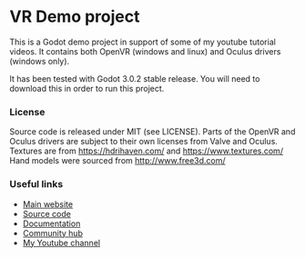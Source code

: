 # VR Demo project

This is a Godot demo project in support of some of my youtube tutorial videos.
It contains both OpenVR (windows and linux) and Oculus drivers (windows only).

It has been tested with Godot 3.0.2 stable release.
You will need to download this in order to run this project.

### License

Source code is released under MIT (see LICENSE).
Parts of the OpenVR and Oculus drivers are subject to their own licenses from Valve and Oculus.
Textures are from https://hdrihaven.com/ and https://www.textures.com/
Hand models were sourced from http://www.free3d.com/

### Useful links

 - [Main website](https://godotengine.org)
 - [Source code](https://github.com/godotengine/godot)
 - [Documentation](http://docs.godotengine.org)
 - [Community hub](https://godotengine.org/community)
 - [My Youtube channel](https://www.youtube.com/channel/UCrbLJYzJjDf2p-vJC011lYw)
